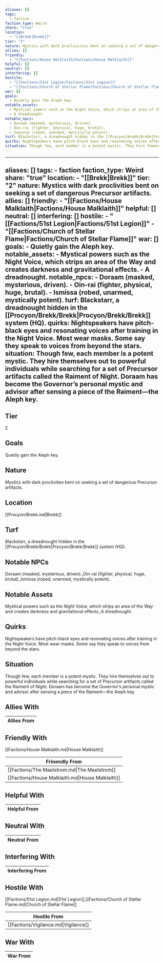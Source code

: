 ```yaml
---
aliases: []
tags:
  - faction
faction_type: Weird
share: "true"
location:
  - "[[Brekk|Brekk]]"
tier: "2"
nature: Mystics with dark proclivities bent on seeking a set of dangerous Precursor artifacts.
allies: []
friendly:
  - "[[Factions/House Malklaith|Factions/House Malklaith]]"
helpful: []
neutral: []
interfering: []
hostile:
  - "[[Factions/51st Legion|Factions/51st Legion]]"
  - "[[Factions/Church of Stellar Flame|Factions/Church of Stellar Flame]]"
war: []
goals:
  - Quietly gain the Aleph key.
notable_assets:
  - Mystical powers such as the Night Voice, which strips an area of the Way and creates darkness and gravitational effects.
  - A dreadnought.
notable_npcs:
  - Doraam (masked, mysterious, driven).
  - Oin-rai (fighter, physical, huge, brutal).
  - Ismissa (robed, unarmed, mystically potent).
turf: Blackstarr, a dreadnought hidden in the [[Procyon/Brekk/Brekk|Procyon/Brekk/Brekk]] system (HQ).
quirks: Nightspeakers have pitch-black eyes and resonating voices after training in the Night Voice. Most wear masks. Some say they speak to voices from beyond the stars.
situation: Though few, each member is a potent mystic. They hire themselves out to powerful individuals while searching for a set of Precursor artifacts called the Raiment of Night. Doraam has become the Governor’s personal mystic and advisor after sensing a piece of the Raiment—the Aleph key.
---
```

---
aliases: []
tags:
    - faction
faction_type: Weird
share: "true"
location:
    - "[[Brekk|Brekk]]"
tier: "2"
nature: Mystics with dark proclivities bent on seeking a set of dangerous Precursor artifacts.
allies: []
friendly:
    - "[[Factions/House Malklaith|Factions/House Malklaith]]"
helpful: []
neutral: []
interfering: []
hostile:
    - "[[Factions/51st Legion|Factions/51st Legion]]"
    - "[[Factions/Church of Stellar Flame|Factions/Church of Stellar Flame]]"
war: []
goals:
    - Quietly gain the Aleph key.
notable_assets:
    - Mystical powers such as the Night Voice, which strips an area of the Way and creates darkness and gravitational effects.
    - A dreadnought.
notable_npcs:
    - Doraam (masked, mysterious, driven).
    - Oin-rai (fighter, physical, huge, brutal).
    - Ismissa (robed, unarmed, mystically potent).
turf: Blackstarr, a dreadnought hidden in the [[Procyon/Brekk/Brekk|Procyon/Brekk/Brekk]] system (HQ).
quirks: Nightspeakers have pitch-black eyes and resonating voices after training in the Night Voice. Most wear masks. Some say they speak to voices from beyond the stars.
situation: Though few, each member is a potent mystic. They hire themselves out to powerful individuals while searching for a set of Precursor artifacts called the Raiment of Night. Doraam has become the Governor’s personal mystic and advisor after sensing a piece of the Raiment—the Aleph key.
---
## Tier

2

## Goals

Quietly gain the Aleph key.

## Nature

Mystics with dark proclivities bent on seeking a set of dangerous Precursor artifacts.

## Location

[[Procyon/Brekk.md|Brekk]]

## Turf

Blackstarr, a dreadnought hidden in the [[Procyon/Brekk/Brekk|Procyon/Brekk/Brekk]] system (HQ).

## Notable NPCs

Doraam (masked, mysterious, driven).,Oin-rai (fighter, physical, huge, brutal).,Ismissa (robed, unarmed, mystically potent).

## Notable Assets

Mystical powers such as the Night Voice, which strips an area of the Way and creates darkness and gravitational effects.,A dreadnought.

## Quirks

Nightspeakers have pitch-black eyes and resonating voices after training in the Night Voice. Most wear masks. Some say they speak to voices from beyond the stars.

## Situation

Though few, each member is a potent mystic. They hire themselves out to powerful individuals while searching for a set of Precursor artifacts called the Raiment of Night. Doraam has become the Governor’s personal mystic and advisor after sensing a piece of the Raiment—the Aleph key.

## Allies With



| Allies From |
| ----------- |


## Friendly With

[[Factions/House Malklaith.md|House Malklaith]]

| Frinendly From                                   |
| ------------------------------------------------ |
| [[Factions/The Maelstrom.md\|The Maelstrom]]     |
| [[Factions/House Malklaith.md\|House Malklaith]] |


## Helpful With



| Helpful From |
| ------------ |


## Neutral With




| Neutral From |
| ------------ |



## Interfering With




| Interfering From |
| ---------------- |



## Hostile With

[[Factions/51st Legion.md|51st Legion]],[[Factions/Church of Stellar Flame.md|Church of Stellar Flame]]


| Hostile From                         |
| ------------------------------------ |
| [[Factions/Vigilance.md\|Vigilance]] |



## War With



| War From |
| -------- |

